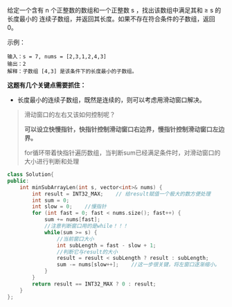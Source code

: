 给定一个含有 n 个正整数的数组和一个正整数 s ，找出该数组中满足其和 ≥ s 的长度最小的 连续子数组，并返回其长度。如果不存在符合条件的子数组，返回 0。

示例：

```
输入：s = 7, nums = [2,3,1,2,4,3] 
输出：2 
解释：子数组 [4,3] 是该条件下的长度最小的子数组。
```



**这题有几个关键点需要抓住：**

* 长度最小的连续子数组，既然是连续的，则可以考虑用滑动窗口解决。

>滑动窗口的左右又该如何控制呢？
>
>**可以设立快慢指针，快指针控制滑动窗口右边界，慢指针控制滑动窗口左边界。**
>
>for循环带着快指针遍历数组，当判断sum已经满足条件时，对滑动窗口的大小进行判断和处理



```cpp
class Solution{
public:
    int minSubArrayLen(int s, vector<int>& nums) {
        int result = INT32_MAX;    // 给result赋值一个极大的数方便处理
        int sum = 0;
        int slow = 0;    //慢指针
        for (int fast = 0; fast < nums.size(); fast++) {
            sum += nums[fast];
            //注意判断窗口用的是while！！！
            while(sum >= s) {
                //当前窗口大小
                int subLength = fast - slow + 1;
                //判断它与result的大小
                result = result < subLength ? result : subLength;
                sum -= nums[slow++];    //这一步很关键，将左窗口逐渐缩小。
            }
        }
        return result == INT32_MAX ? 0 : result;
    }
};
```



